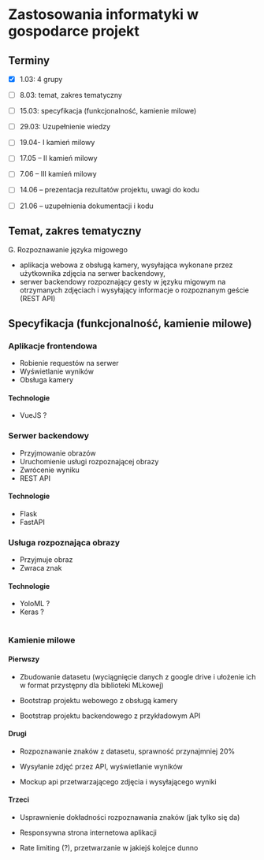 # Zastosowania informatyki w gospodarce projekt

## Terminy

- [x] 1.03: 4 grupy
- [ ] 8.03: temat, zakres tematyczny
- [ ] 15.03: specyfikacja (funkcjonalność,  kamienie milowe)
- [ ] 29.03: Uzupełnienie wiedzy
- [ ] 19.04- I kamień milowy
- [ ] 17.05 – II kamień milowy
- [ ] 7.06 – III kamień milowy
- [ ] 14.06 – prezentacja rezultatów projektu, uwagi do kodu
- [ ] 21.06 – uzupełnienia dokumentacji i kodu


## Temat, zakres tematyczny

G. Rozpoznawanie języka migowego


- aplikacja webowa z obsługą kamery, wysyłająca wykonane przez użytkownika zdjęcia na serwer backendowy, 
- serwer backendowy rozpoznający gesty w języku migowym na otrzymanych zdjęciach i wysyłający informacje o rozpoznanym geście (REST API)


## Specyfikacja (funkcjonalność, kamienie milowe)

### Aplikacje frontendowa

- Robienie requestów na serwer
- Wyświetlanie wyników
- Obsługa kamery

#### Technologie

- VueJS ?

### Serwer backendowy

- Przyjmowanie obrazów
- Uruchomienie usługi rozpoznającej obrazy
- Zwrócenie wyniku
- REST API

#### Technologie

- Flask
- FastAPI

### Usługa rozpoznająca obrazy

- Przyjmuje obraz
- Zwraca znak


#### Technologie

- YoloML ?
- Keras ?

# 

### Kamienie milowe

#### Pierwszy

- Zbudowanie datasetu (wyciągnięcie danych z google drive i ułożenie ich w format przystępny dla biblioteki MLkowej)

- Bootstrap projektu webowego z obsługą kamery

- Bootstrap projektu backendowego z przykładowym API


#### Drugi

- Rozpoznawanie znaków z datasetu, sprawność przynajmniej 20%

- Wysyłanie zdjęć przez API, wyświetlanie wyników

- Mockup api przetwarzającego zdjęcia i wysyłającego wyniki


#### Trzeci

- Usprawnienie dokładności rozpoznawania znaków (jak tylko się da)

- Responsywna strona internetowa aplikacji

- Rate limiting (?), przetwarzanie w jakiejś kolejce dunno
